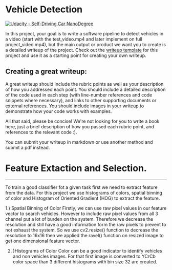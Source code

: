 # Vehicle Detection
[![Udacity - Self-Driving Car NanoDegree](https://s3.amazonaws.com/udacity-sdc/github/shield-carnd.svg)](http://www.udacity.com/drive)


In this project, your goal is to write a software pipeline to detect vehicles in a video (start with the test_video.mp4 and later implement on full project_video.mp4), but the main output or product we want you to create is a detailed writeup of the project.  Check out the [writeup template](https://github.com/udacity/CarND-Vehicle-Detection/blob/master/writeup_template.md) for this project and use it as a starting point for creating your own writeup.  

Creating a great writeup:
---
A great writeup should include the rubric points as well as your description of how you addressed each point.  You should include a detailed description of the code used in each step (with line-number references and code snippets where necessary), and links to other supporting documents or external references.  You should include images in your writeup to demonstrate how your code works with examples.  

All that said, please be concise!  We're not looking for you to write a book here, just a brief description of how you passed each rubric point, and references to the relevant code :). 

You can submit your writeup in markdown or use another method and submit a pdf instead.

# Feature Extaction and Selection. 
---
To train a good classifier fot a given task first  we need to extract feature from the data. For this project we use histograms of colors, spatial binning of color and Histogram of Oriented Gradient (HOG)
 to extract the feature.



1.) Spatial Binning of Color
Firstly, we can use raw pixel values in our feature vector to search vehicles. However to include raw pixel values
from all 3 channel put a lot of burden on the system. Therefore we decrease the resolution and still
have a good information form the raw pixels to prevent to not exhaust the system.  So we use  cv2.resize() function 
to decrease the resolution to 16x16 then we applied the ravel() function on resized image to get one dimensional feature vector. 



2. )Histograms of Color 
Color can be a good indicator to identify vehicles and non vehicles images. For that first image is converted 
to YCrCb color space than 3 different histograms with bin size 32 are created. 
